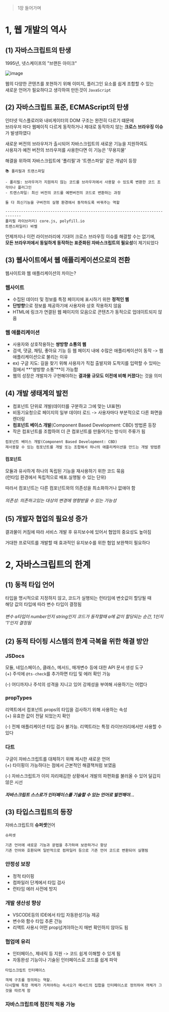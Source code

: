 >1장 들어가며
>

# 1, 웹 개발의 역사

## (1) 자바스크립트의 탄생
1995년, 넷스케이프의 "브랜든 아이크" 

![image](https://github.com/inside-coding/cs-note/assets/134191815/c276f52b-975d-4947-a315-44b175d3866d)

웹의 다양한 콘텐츠를 포현하기 위해 이미지, 플러그인 요소를 쉽게 조합할 수 있는 </br>
새로운 언어가 필요하다고 생각하여 만든것이 `JavaScript`

## (2) 자바스크립트 표준, ECMAScript의 탄생

인터넷 익스플로러와 내비게이터의 DOM 구조는 완전히 다르기 떄문에</br>
브라우저 마다 웹페이직 다르게 동작하거나 제대로 동작하지 않는 **크로스 브라우징 이슈**가 발생하였다

새로운 버전의 브라우저가 출시되어 자바스크립트의 새로운 기능을 지원하여도 </br>
사용자가 예전 버전의 브라우저를 사용한다면 이 기능은 '무용지물'

해결을 위하여 자바스크립트에 '폴리필'과 '트랜스파일' 같은 개념이 등장

```
📚 폴리필과 트랜스파일

- 폴리필: 브라우저가 지원하지 않는 코드를 브라우저에서 사용할 수 있도록 변환한 코드 조각이나 플러그인
- 트랜스파일: 최신 버전의 코드를 예쩐버전의 코드로 변환하는 과정

둘 다 최신기능을 구버전의 실행 환경에서 동작하도록 바꿔주는 역할

-----------------------------------------------------------------------------
폴리필 라이브러리) core.js, polyfill.io
트랜스파일러) 바벨
```

언제까지나 이런 라이브러리에 기대어 크로스 브라우징 이슈를 해결할 수는 없기에,</br>
**모든 브라우저에서 동일하게 동작하는 표준화된 자바스크립트의 필요성**이 제기되었다


## (3) 웹사이트에서 웹 애플리케이션으로의 전환

웹사이트와 웹 애플리케이션의 차이는?

### 웹사이트
- 수집된 데이터 및 정보를 특정 페이지에 표시하기 위한 **정적인 웹**
- **단방향**으로 정보를 제공하기에 사용자와 상호 작용하지 않음
- HTML에 링크가 연결된 웹 페이지의 모음으로 콘텐츠가 동적으로 업데이트되지 않음

### 웹 애플리케이션
- 사용자와 상호작용하는 **쌍방향 소통의 웹**
- 검색, 댓글, 채팅, 좋아요 기능 등 웹 페이지 내에 수많은 애플리케이션이 동작 -> 웹 애플리케이션으로 불리는 이유
- ex) 구글 지도: 길을 찾기 위해 사용자가 직접 출발지와 도착지를 입력할 수 있따는 점에서 **"쌍방향 소통"**이 가능함
- 웹의 성장은 개발자가 구현해야하는 **결과물 규모도 이전에 비해 커졌다**는 것을 의미


## (4) 개발 생태계의 발전
- 컴포넌트 단위로 개발(데이터를 구분하고 그에 맞는 UI표현)
- 비동기요청으로 페이지의 일부 데이터 로드 -> 사용자마다 부분적으로 다른 화면을 렌더링
- **컴포넌트 베이스 개발**(Component Based Development: CBD) 방법론 등장
- 작은 컴포넌트를 조합하여 더 큰 컴포넌트를 만들어가는 방식이 주류가 됨

```
컴포넌트 베이스 개발(Component Based Development: CBD)
재사용할 수 있는 컴포넌트를 개발 또는 조합해서 하나의 애플리케이션을 만드는 개발 방법론
```

#### 컴포넌트
모듈과 유사하게 하나의 독립된 기능을 재사용하기 위한 코드 묶음 </br>
(런타임 환경에서 독립적으로 배포.실행될 수 있는 단위)

따라서 컴포넌트는 다른 컴포넌트와의 의존성을 최소화하거나 없애야 함

###### 의존성: 의존하고있는 대상의 변경에 영향받을 수 있는 가능성


## (5) 개발자 협업의 필요성 증가

결과물이 커짐에 따라 서비스 개발 후 유지보수에 있어서 협업의 중요성도 높아짐

거대한 프로덕트를 개발할 때 효과적인 유지보수를 위한 협업 보완책이 필요하다



# 2, 자바스크립트의 한계


## (1) 동적 타입 언어
타입을 명시적으로 지정하지 않고, 코드가 실행되는 런타임에 변숫값이 할당될 때 </br>
해당 값의 타입에 따라 변수 타입이 결정됨

###### 변수 a타입이 number인지 string인지 코드가 동작할때 a에 값이 할당되는 순간, 1인지 '1'인지 결정됨


## (2) 동적 타이핑 시스템의 한계 극복을 위한 해결 방안

### JSDocs
모듈, 네임스페이스, 클래스, 메서드, 매개변수 등에 대한 API 문서 생성 도구 </br>
(+) 주석에 `@ts-check`를 추가하면 타입 및 에러 확인 가능

(-) 어디까지나 주석의 성격을 지니고 있어 강제성을 부여해 사용하기는 어렵다

### propTypes
리액트에서 컴포넌트 props의 타입을 검사하기 위해 사용하는 속성 </br>
(+) 유효한 값이 전달 되었는지 확인

(-) 전체 애플리케이션 타입 검사 불가능. 리액트라는 특정 라이브러리에서만 사용할 수 있다


### 다트
구글이 자바스크립트를 대체하기 위해 제시한 새로운 언어</br>
(+) 타이핑이 가능하다는 점에서 근본적인 해결책처럼 보였음

(-) 자바스크립트가 이미 자리매김한 상황에서 개발의 파편화를 불러올 수 있어 달갑지않은 시선


##### 자바스크립트 스스로가 인터페이스를 기술할 수 있는 언어로 발전해야...


## (3) 타입스크립트의 등장
자바스크립트의 **슈퍼셋**언어

```
슈퍼셋

기존 언어에 새로운 기능과 문법을 추가하여 보완하거나 향상
기존 언어와 호환되며 일반적으로 컴파일러 등으로 기존 언어 코드로 변환되어 실행됨
```

### 안정성 보장
- 정적 타이핑
- 컴파일러 단계에서 타입 검사
- 런타임 에러 사전에 방지

### 개발 생산성 향상
- VSCODE등의 IDE에서 타입 자동완성기능 제공
- 변수와 함수 타입 추론 간능
- 리액트 사용시 어떤 prop넘겨야하는지 매번 확인하지 않아도 됨

### 협업에 유리
- 인터페이스, 제네릭 등 지원 -> 코드 쉽게 이해할 수 있게 됨
- 자동완성 기능이나 기술된 인터페이스로 코드를 쉽게 파악

```
타입스크립트 인터페이스

객체 구조를 정의하는 역할.
다시말해 특정 객체가 가져야하는 속서오가 메서드의 집합을 인터페이스로 정의하여 객체가 그것을 따르게 함
```


### 자바스크립트에 점진적 적용 가능

